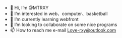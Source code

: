 - 👋 Hi, I’m @MTRXY
- 👀 I’m interested in web、computer、basketball
- 🌱 I’m currently learning webfront
- 💞️ I’m looking to collaborate on some nice programs
- 📫 How to reach me e-mail Love-rxy@outlook.com

<!---
MTRXY/MTRXY is a ✨ special ✨ repository because its `README.md` (this file) appears on your GitHub profile.
You can click the Preview link to take a look at your changes.
--->
